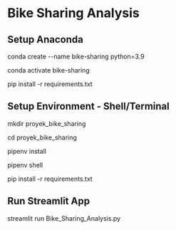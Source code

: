 # Bike Sharing Analysis

## Setup Anaconda
conda create --name bike-sharing python=3.9

conda activate bike-sharing

pip install -r requirements.txt

## Setup Environment - Shell/Terminal
mkdir proyek_bike_sharing

cd proyek_bike_sharing

pipenv install

pipenv shell

pip install -r requirements.txt

## Run Streamlit App
streamlit run Bike_Sharing_Analysis.py

